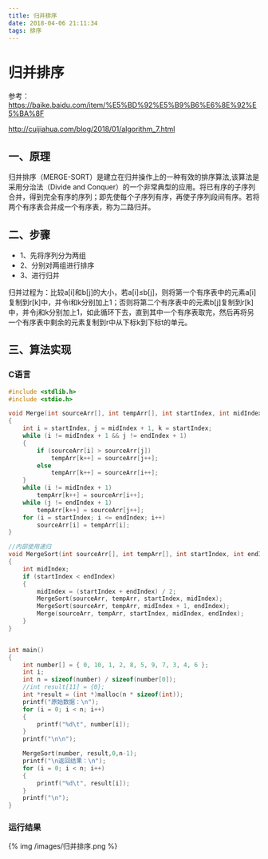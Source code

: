 ```yaml
---
title: 归并排序
date: 2018-04-06 21:11:34
tags: 排序
---
```


# 归并排序

参考：
https://baike.baidu.com/item/%E5%BD%92%E5%B9%B6%E6%8E%92%E5%BA%8F

http://cuijiahua.com/blog/2018/01/algorithm_7.html

## 一、原理

归并排序（MERGE-SORT）是建立在归并操作上的一种有效的排序算法,该算法是采用分治法（Divide and Conquer）的一个非常典型的应用。将已有序的子序列合并，得到完全有序的序列；即先使每个子序列有序，再使子序列段间有序。若将两个有序表合并成一个有序表，称为二路归并。
<!--more-->
## 二、步骤

- 1、先将序列分为两组
- 2、分别对两组进行排序
- 3、进行归并


归并过程为：比较a[i]和b[j]的大小，若a[i]≤b[j]，则将第一个有序表中的元素a[i]复制到r[k]中，并令i和k分别加上1；否则将第二个有序表中的元素b[j]复制到r[k]中，并令j和k分别加上1，如此循环下去，直到其中一个有序表取完，然后再将另一个有序表中剩余的元素复制到r中从下标k到下标t的单元。

## 三、算法实现

### C语言
```c
#include <stdlib.h>
#include <stdio.h>

void Merge(int sourceArr[], int tempArr[], int startIndex, int midIndex, int endIndex)
{
	int i = startIndex, j = midIndex + 1, k = startIndex;
	while (i != midIndex + 1 && j != endIndex + 1)
	{
		if (sourceArr[i] > sourceArr[j])
			tempArr[k++] = sourceArr[j++];
		else
			tempArr[k++] = sourceArr[i++];
	}
	while (i != midIndex + 1)
		tempArr[k++] = sourceArr[i++];
	while (j != endIndex + 1)
		tempArr[k++] = sourceArr[j++];
	for (i = startIndex; i <= endIndex; i++)
		sourceArr[i] = tempArr[i];
}

//内部使用递归
void MergeSort(int sourceArr[], int tempArr[], int startIndex, int endIndex)
{
	int midIndex;
	if (startIndex < endIndex)
	{
		midIndex = (startIndex + endIndex) / 2;
		MergeSort(sourceArr, tempArr, startIndex, midIndex);
		MergeSort(sourceArr, tempArr, midIndex + 1, endIndex);
		Merge(sourceArr, tempArr, startIndex, midIndex, endIndex);
	}
}


int main()
{
	int number[] = { 0, 10, 1, 2, 8, 5, 9, 7, 3, 4, 6 };
	int i;
	int n = sizeof(number) / sizeof(number[0]);
	//int result[11] = {0};
	int *result = (int *)malloc(n * sizeof(int));
	printf("原始数据：\n");
	for (i = 0; i < n; i++)
	{
		printf("%d\t", number[i]);
	}
	printf("\n\n");

	MergeSort(number, result,0,n-1);
	printf("\n返回结果：\n");
	for (i = 0; i < n; i++)
	{
		printf("%d\t", result[i]);
	}
	printf("\n");
}
```

### 运行结果


{% img /images/归并排序.png %}



